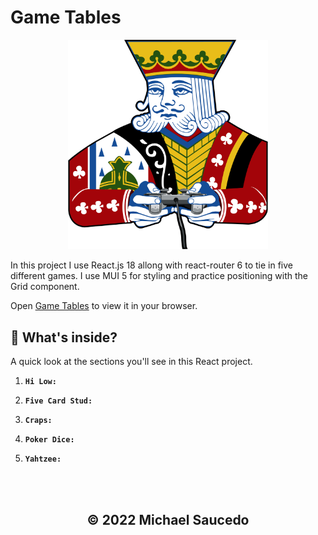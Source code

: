 # Game Tables

<p align="center">
  <a href="">
    <img alt="Gatsby" src="./src/assets/images/ps2king.jpg" width="320" />
  </a>
</p>

In this project I use React.js 18 allong with react-router 6 to tie in five different games. I use MUI 5 for styling and practice positioning with the Grid component.

Open [Game Tables](https://gametables.netlify.app/) to view it in your browser.

## 🧐 What's inside?

A quick look at the sections you'll see in this React project.

1.  **`Hi Low:`**

2.  **`Five Card Stud:`**

3.  **`Craps:`**

4.  **`Poker Dice:`**

5.  **`Yahtzee:`**

<br />
<br />
<h2 align="center">
  &copy; 2022 Michael Saucedo
</h2>
